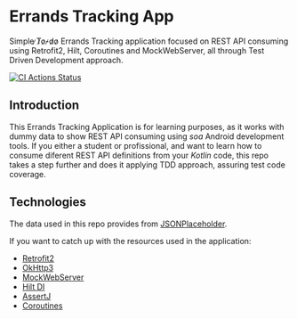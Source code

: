 # Errands Tracking App

Simple ̷T̷o̷-̷d̷o̷  Errands Tracking application focused on REST API consuming using Retrofit2, Hilt, Coroutines and MockWebServer, all through Test Driven Development approach.

[![CI Actions Status](https://github.com/midanamiranda/errands-tracking/workflows/CI/badge.svg)](https://github.com/midanamiranda/errands-tracking/actions)

## Introduction

This Errands Tracking Application is for learning purposes, as it works with dummy data to show REST API consuming using _soa_ Android development tools.
If you either a student or profissional, and want to learn how to consume diferent REST API definitions from your _Kotlin_ code, this repo takes a step further and does it applying TDD approach, assuring test code coverage.

## Technologies

The data used in this repo provides from [JSONPlaceholder](https://jsonplaceholder.typicode.com/).

If you want to catch up with the resources used in the application:
* [Retrofit2](https://square.github.io/retrofit/)
* [OkHttp3](https://square.github.io/okhttp/)
* [MockWebServer](https://github.com/square/okhttp/tree/master/mockwebserver)
* [Hilt DI](https://developer.android.com/training/dependency-injection/hilt-android)
* [AssertJ](https://assertj.github.io/doc/)
* [Coroutines](https://developer.android.com/kotlin/coroutineshttps://developer.android.com/kotlin/coroutines)


